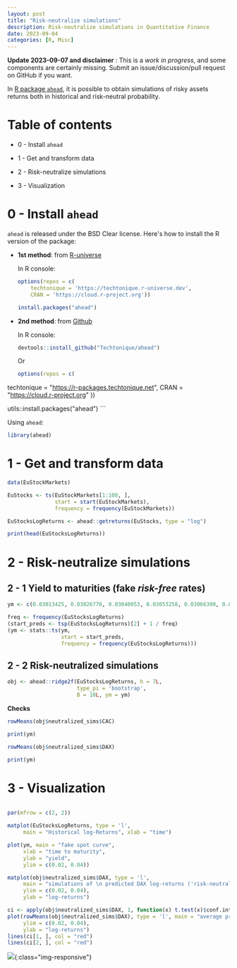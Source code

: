 ```yaml
---
layout: post
title: "Risk-neutralize simulations"
description: Risk-neutralize simulations in Quantitative Finance
date: 2023-09-04
categories: [R, Misc]
---
```


**Update 2023-09-07 and disclaimer** : This is a _work in progress_, and some components are certainly missing. Submit an issue/discussion/pull request on GitHub if you want. 

In [R package `ahead`](https://github.com/Techtonique/ahead), it is possible to obtain simulations of risky assets returns both in historical and risk-neutral probability. 

# Table of contents 

- 0 - Install `ahead`

- 1 - Get and transform data

- 2 - Risk-neutralize simulations
 
- 3 - Visualization

# 0 - Install `ahead`

`ahead` is released under the BSD Clear license. Here's how to install the R version of the package:

-   **1st method**: from [R-universe](https://techtonique.r-universe.dev)

    In R console:

    ``` r
    options(repos = c(
        techtonique = 'https://techtonique.r-universe.dev',
        CRAN = 'https://cloud.r-project.org'))

    install.packages("ahead")
    ```

-   **2nd method**: from [Github](https://github.com/Techtonique/ahead)

    In R console:

    ``` r
    devtools::install_github("Techtonique/ahead")
    ```

    Or

    ``` r
    options(repos = c(
  techtonique = "https://r-packages.techtonique.net",
  CRAN = "https://cloud.r-project.org"
))

utils::install.packages("ahead")
    ```

Using `ahead`:

```R 
library(ahead)
```

# 1 - Get and transform data

```R
data(EuStockMarkets)

EuStocks <- ts(EuStockMarkets[1:100, ], 
               start = start(EuStockMarkets),
               frequency = frequency(EuStockMarkets))

EuStocksLogReturns <- ahead::getreturns(EuStocks, type = "log")

print(head(EuStocksLogReturns))
```

# 2 - Risk-neutralize simulations

## 2 - 1 Yield to maturities (fake *risk-free* rates)

```R
ym <- c(0.03013425, 0.03026776, 0.03040053, 0.03053258, 0.03066390, 0.03079450, 0.03092437)

freq <- frequency(EuStocksLogReturns)
(start_preds <- tsp(EuStocksLogReturns)[2] + 1 / freq)
(ym <- stats::ts(ym,
                 start = start_preds,
                 frequency = frequency(EuStocksLogReturns)))
```

## 2 - 2 Risk-neutralized simulations

```R
obj <- ahead::ridge2f(EuStocksLogReturns, h = 7L,
                      type_pi = 'bootstrap',
                      B = 10L, ym = ym)
```

**Checks**

```R
rowMeans(obj$neutralized_sims$CAC)
```

```R
print(ym)
```

```R
rowMeans(obj$neutralized_sims$DAX)
```

```R
print(ym)
```

# 3 - Visualization

```R

par(mfrow = c(2, 2))

matplot(EuStocksLogReturns, type = 'l', 
     main = "Historical log-Returns", xlab = "time")

plot(ym, main = "fake spot curve", 
     xlab = "time to maturity",
     ylab = "yield", 
     ylim = c(0.02, 0.04))

matplot(obj$neutralized_sims$DAX, type = 'l', 
     main = "simulations of \n predicted DAX log-returns ('risk-neutral')", 
     ylim = c(0.02, 0.04), 
     ylab = "log-returns")

ci <- apply(obj$neutralized_sims$DAX, 1, function(x) t.test(x)$conf.int)
plot(rowMeans(obj$neutralized_sims$DAX), type = 'l', main = "average predicted \n DAX log-returns ('risk-neutral')", col = "blue", 
     ylim = c(0.02, 0.04), 
     ylab = "log-returns")
lines(ci[1, ], col = "red")
lines(ci[2, ], col = "red")
```

![]({{base}}/images/2023-09-04/2023-09-04-image1.png){:class="img-responsive"}

